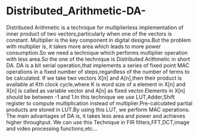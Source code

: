 # Distributed_Arithmetic-DA-
 Distributed Arithmetic is a technique for multiplierless implementation of inner product of two vectors,particularly when one of the vectors is constant. 
Multiplier is the key component in digital designs.But the problem with multiplier is, it takes more area which leads to more power consumption.So we need a technique which performs multiplier operation with less area.So the one of the technique is Distributed Arithmetic in short DA.
DA is a bit serial operation,that implements a series of fixed point MAC operations in a fixed number of steps,regardless of the number of terms to be calculated.
If we take two vectors X[n] and A[n],then their product is available at Kth clock cycle,where K is word size of a element in X[n] and X[n] is called as variable vector and A[n] as fixed vector.Elements in X[n] should be between -1 and 1.In this technique we use LUT,Adder,Shift register to compute multiplication instead of multiplier.Pre-calculated partial products are stored in LUT.By using this LUT, we perform MAC operations.
The main advantages of DA is, it takes less area and power and achieves higher throughput.
We can use this Technique in FIR filters,FFT,DCT,image and video processing functions,etc...
